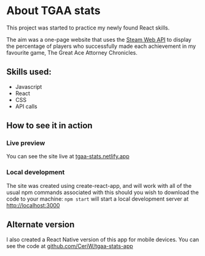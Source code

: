 # About TGAA stats

This project was started to practice my newly found React skills.

The aim was a one-page website that uses the [Steam Web API](https://steamcommunity.com/dev) to display the percentage of players who successfully made each achievement in my favourite game, The Great Ace Attorney Chronicles.

## Skills used:

- Javascript
- React
- CSS
- API calls

## How to see it in action

### Live preview

You can see the site live at [tgaa-stats.netlify.app](https://tgaa-stats.netlify.app/)

### Local development

The site was created using create-react-app, and will work with all of the usual npm commands associated with this should you wish to download the code to your machine:
`npm start` will start a local development server at [http://localhost:3000](http://localhost:3000)

## Alternate version

I also created a React Native version of this app for mobile devices. You can see the code at [github.com/CeriW/tgaa-stats-app](https://github.com/CeriW/tgaa-stats-app)
